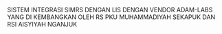 SISTEM INTEGRASI SIMRS DENGAN LIS DENGAN VENDOR ADAM-LABS
YANG DI KEMBANGKAN OLEH
RS PKU MUHAMMADIYAH SEKAPUK DAN
RSI AISYIYAH NGANJUK
